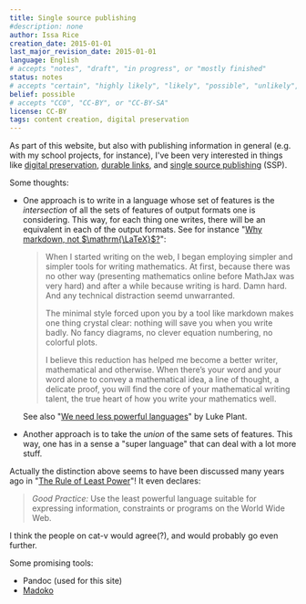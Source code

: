 ```yaml
---
title: Single source publishing
#description: none
author: Issa Rice
creation_date: 2015-01-01
last_major_revision_date: 2015-01-01
language: English
# accepts "notes", "draft", "in progress", or "mostly finished"
status: notes
# accepts "certain", "highly likely", "likely", "possible", "unlikely", "highly unlikely", "remote", "impossible", "log", "emotional", or "fiction"
belief: possible
# accepts "CC0", "CC-BY", or "CC-BY-SA"
license: CC-BY
tags: content creation, digital preservation
---
```


As part of this website, but also with publishing information in general (e.g. with my school projects, for instance), I've been very interested in things like [digital preservation](), [durable links](durable-link), and [single source publishing](!w) (SSP).

Some thoughts:

- One approach is to write in a language whose set of features is the *intersection* of all the sets of features of output formats one is considering.
This way, for each thing one writes, there will be an equivalent in each of the output formats.
See for instance "[Why markdown, not $\mathrm{\LaTeX}$?](https://www.peterkrautzberger.org/0070/)":

    > When I started writing on the web, I began employing simpler and
    > simpler tools for writing mathematics. At first, because there was
    > no other way (presenting mathematics online before MathJax was
    > very hard) and after a while because writing is hard. Damn hard.
    > And any technical distraction seemd unwarranted.
    > 
    > The minimal style forced upon you by a tool like markdown makes
    > one thing crystal clear: nothing will save you when you write
    > badly. No fancy diagrams, no clever equation numbering, no
    > colorful plots.
    > 
    > I believe this reduction has helped me become a better writer,
    > mathematical and otherwise. When there’s your word and your word
    > alone to convey a mathematical idea, a line of thought, a delicate
    > proof, you will find the core of your mathematical writing talent,
    > the true heart of how you write your mathematics well.

    See also "[We need less powerful languages](http://lukeplant.me.uk/blog/posts/less-powerful-languages/)" by Luke Plant.

- Another approach is to take the *union* of the same sets of features.
This way, one has in a sense a "super language" that can deal with a lot more stuff.

Actually the distinction above seems to have been discussed many years ago in "[The Rule of Least Power](http://www.w3.org/2001/tag/doc/leastPower-2006-02-23.html)"!
It even declares:

> *Good Practice:* Use the least powerful language suitable for expressing
information, constraints or programs on the World Wide Web.

I think the people on cat-v would agree(?), and would probably go even further.

Some promising tools:

- Pandoc (used for this site)
- [Madoko](https://www.madoko.net/)
